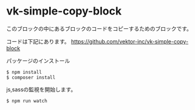 # vk-simple-copy-block

このブロックの中にあるブロックのコードをコピーするためのブロックです。

コードは下記にあります。
https://github.com/vektor-inc/vk-simple-copy-block

パッケージのインストール
```
$ npm install
$ composer install
```

js,sassの監視を開始します。
```
$ npm run watch
``` 
